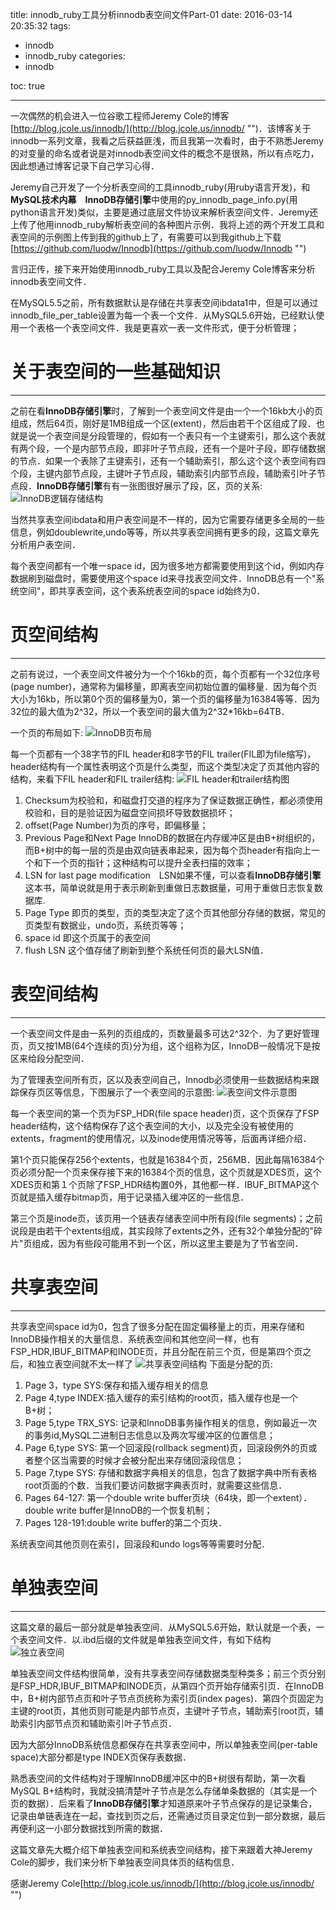 title: innodb_ruby工具分析innodb表空间文件Part-01
date: 2016-03-14 20:35:32
tags:
- innodb
- innodb_ruby
categories:
- innodb

toc: true

---

一次偶然的机会进入一位谷歌工程师Jeremy Cole的博客[http://blog.jcole.us/innodb/](http://blog.jcole.us/innodb/ "")．该博客关于innodb一系列文章，我看之后获益匪浅，而且我第一次看时，由于不熟悉Jeremy的对变量的命名或者说是对innodb表空间文件的概念不是很熟，所以有点吃力，因此想通过博客记录下自己学习心得．

Jeremy自己开发了一个分析表空间的工具innodb_ruby(用ruby语言开发)，和**MySQL技术内幕　InnoDB存储引擎**中使用的py_innodb_page_info.py(用python语言开发)类似，主要是通过底层文件协议来解析表空间文件．Jeremy还上传了他用innodb_ruby解析表空间的各种图片示例．我将上述的两个开发工具和表空间的示例图上传到我的github上了，有需要可以到我github上下载[https://github.com/luodw/Innodb](https://github.com/luodw/Innodb "")

言归正传，接下来开始使用innodb_ruby工具以及配合Jeremy Cole博客来分析innodb表空间文件．

在MySQL5.5之前，所有数据默认是存储在共享表空间ibdata1中，但是可以通过innodb_file_per_table设置为每一个表一个文件．从MySQL5.6开始，已经默认使用一个表格一个表空间文件．我是更喜欢一表一文件形式，便于分析管理；

# 关于表空间的一些基础知识

----

之前在看**InnoDB存储引擎**时，了解到一个表空间文件是由一个一个16kb大小的页组成，然后64页，刚好是1MB组成一个区(extent)，然后由若干个区组成了段．也就是说一个表空间是分段管理的，假如有一个表只有一个主键索引，那么这个表就有两个段，一个是内部节点段，即非叶子节点段，还有一个是叶子段，即存储数据的节点．如果一个表除了主键索引，还有一个辅助索引，那么这个这个表空间有四个段，主键内部节点段，主键叶子节点段，辅助索引内部节点段，辅助索引叶子节点段．**InnoDB存储引擎**有有一张图很好展示了段，区，页的关系:
![InnoDB逻辑存储结构](http://7xjnip.com1.z0.glb.clouddn.com/ldw-%E9%80%89%E5%8C%BA_064.png "")

当然共享表空间ibdata和用户表空间是不一样的，因为它需要存储更多全局的一些信息，例如doublewrite,undo等等，所以共享表空间拥有更多的段，这篇文章先分析用户表空间．

每个表空间都有一个唯一space id，因为很多地方都需要使用到这个id，例如内存数据刷到磁盘时，需要使用这个space id来寻找表空间文件．InnoDB总有一个"系统空间"，即共享表空间，这个表系统表空间的space id始终为0．

# 页空间结构

-----

之前有说过，一个表空间文件被分为一个个16kb的页，每个页都有一个32位序号(page number)，通常称为偏移量，即离表空间初始位置的偏移量．因为每个页大小为16kb，所以第0个页的偏移量为0，第一个页的偏移量为16384等等．因为32位的最大值为2^32，所以一个表空间的最大值为2^32*16kb=64TB．

一个页的布局如下:
![InnoDB页布局](http://7xjnip.com1.z0.glb.clouddn.com/ldw-Basic%20Page%20Overview.png "")

每一个页都有一个38字节的FIL header和8字节的FIL trailer(FIL即为file缩写)，header结构有一个属性表明这个页是什么类型，而这个类型决定了页其他内容的结构，来看下FIL header和FIL trailer结构:
![FIL header和trailer结构图](http://7xjnip.com1.z0.glb.clouddn.com/ldw-FIL%20Header%20and%20Trailer.png "")
1. Checksum为校验和，和磁盘打交道的程序为了保证数据正确性，都必须使用校验和，目的是验证因为磁盘空间损坏导致数据损坏；
2. offset(Page Number)为页的序号，即偏移量；
3. Previous Page和Next Page InnoDB的数据在内存缓冲区是由B+树组织的，而B+树中的每一层的页是由双向链表串起来，因为每个页header有指向上一个和下一个页的指针；这种结构可以提升全表扫描的效率；
4. LSN for last page modification　LSN如果不懂，可以查看**InnoDB存储引擎**这本书，简单说就是用于表示刷新到重做日志数据量，可用于重做日志恢复数据库.
5. Page Type 即页的类型，页的类型决定了这个页其他部分存储的数据，常见的页类型有数据业，undo页，系统页等等；
6. space id 即这个页属于的表空间
7. flush LSN 这个值存储了刷新到整个系统任何页的最大LSN值．


# 表空间结构

-----

一个表空间文件是由一系列的页组成的，页数量最多可达2^32个．为了更好管理页，页又按1MB(64个连续的页)分为组，这个组称为区，InnoDB一般情况下是按区来给段分配空间．

为了管理表空间所有页，区以及表空间自己，Innodb必须使用一些数据结构来跟踪保存页区等信息，下图展示了一个表空间的示意图:
![表空间文件示意图](http://7xjnip.com1.z0.glb.clouddn.com/ldw-Space%20File%20Overview.png "")

每一个表空间的第一个页为FSP_HDR(file space header)页，这个页保存了FSP header结构，这个结构保存了这个表空间的大小，以及完全没有被使用的extents，fragment的使用情况，以及inode使用情况等等，后面再详细介绍．

第1个页只能保存256个extents，也就是16384个页，256MB．因此每隔16384个页必须分配一个页来保存接下来的16384个页的信息，这个页就是XDES页，这个XDES页和第１个页除了FSP_HDR结构置0外，其他都一样．IBUF_BITMAP这个页就是插入缓存bitmap页，用于记录插入缓冲区的一些信息．

第三个页是inode页，该页用一个链表存储表空间中所有段(file segments)；之前说段是由若干个extents组成，其实段除了extents之外，还有32个单独分配的"碎片"页组成，因为有些段可能用不到一个区，所以这里主要是为了节省空间．

# 共享表空间

-----

共享表空间space id为0，包含了很多分配在固定偏移量上的页，用来存储和InnoDB操作相关的大量信息．系统表空间和其他空间一样，也有FSP_HDR,IBUF_BITMAP和INODE页，并且分配在前三个页，但是第四个页之后，和独立表空间就不太一样了
![共享表空间结构](http://7xjnip.com1.z0.glb.clouddn.com/ldw-ibdata1%20File%20Overview.png "")
下面是分配的页:
1. Page 3，type SYS:保存和插入缓存相关的信息
2. Page 4,type INDEX:插入缓存的索引结构的root页，插入缓存也是一个B+树；
3. Page 5,type TRX_SYS: 记录和InnoDB事务操作相关的信息，例如最近一次的事务id,MySQL二进制日志信息以及两次写缓冲区的位置信息；
4. Page 6,type SYS: 第一个回滚段(rollback segment)页，回滚段例外的页或者整个区当需要的时候才会被分配出来存储回滚段信息；
5. Page 7,type SYS: 存储和数据字典相关的信息，包含了数据字典中所有表格root页面的个数．当我们要访问数据字典表页时，就需要这些信息．
6. Pages 64-127: 第一个double write buffer页块（64块，即一个extent）．double write buffer是InnoDB的一个恢复机制；
7. Pages 128-191:double write buffer的第二个页块．

系统表空间其他页则在索引，回滚段和undo logs等等需要时分配．

# 单独表空间

----

这篇文章的最后一部分就是单独表空间．从MySQL5.6开始，默认就是一个表，一个表空间文件．以.ibd后缀的文件就是单独表空间文件，有如下结构
![独立表空间](http://7xjnip.com1.z0.glb.clouddn.com/ldw-IBD%20File%20Overview.png "")

单独表空间文件结构很简单，没有共享表空间存储数据类型种类多；前三个页分别是FSP_HDR,IBUF_BITMAP和INODE页，从第四个页开始存储索引页．在InnoDB中，B+树内部节点页和叶子节点页统称为索引页(index pages)．第四个页固定为主键的root页，其他页则可能是内部节点页，主键叶子节点，辅助索引root页，辅助索引内部节点页和辅助索引叶子节点页．

因为大部分InnoDB系统信息都保存在共享表空间中，所以单独表空间(per-table space)大部分都是type INDEX页保存表数据．

熟悉表空间的文件结构对于理解InnoDB缓冲区中的B+树很有帮助，第一次看MySQL B+结构时，我就没搞清楚叶子节点是怎么存储单条数据的（其实是一个页的数据）．后来看了**InnoDB存储引擎**才知道原来叶子节点保存的是记录集合，记录由单链表连在一起，查找到页之后，还需通过页目录定位到一部分数据，最后再便利这一小部分数据找到所需的数据．

这篇文章先大概介绍下单独表空间和系统表空间结构，接下来跟着大神Jeremy Cole的脚步，我们来分析下单独表空间具体页的结构信息．

感谢Jeremy Cole[http://blog.jcole.us/innodb/](http://blog.jcole.us/innodb/ "")























